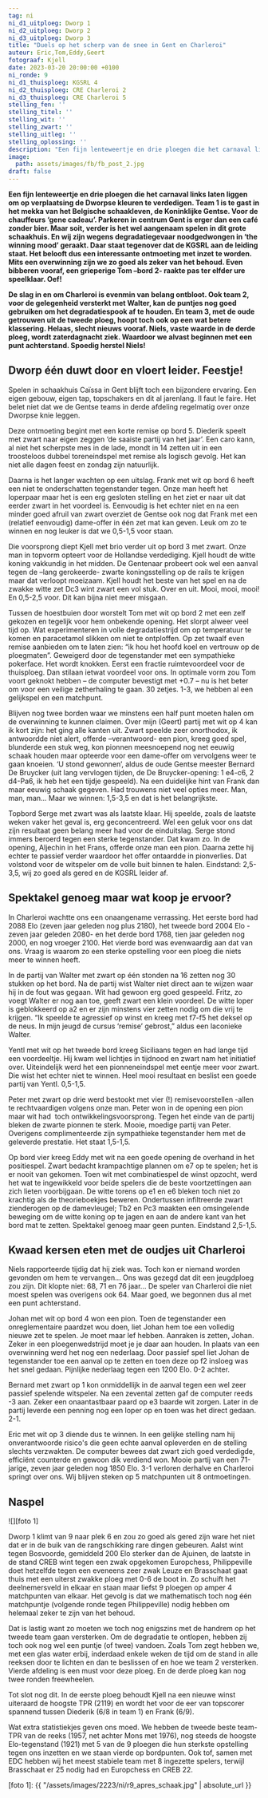 ```yaml
---
tag: ni
ni_d1_uitploeg: Dworp 1
ni_d2_uitploeg: Dworp 2
ni_d3_uitploeg: Dworp 3
title: "Duels op het scherp van de snee in Gent en Charleroi"
auteur: Eric,Tom,Eddy,Geert 
fotograaf: Kjell
date: 2023-03-20 20:00:00 +0100
ni_ronde: 9
ni_d1_thuisploeg: KGSRL 4
ni_d2_thuisploeg: CRE Charleroi 2
ni_d3_thuisploeg: CRE Charleroi 5
stelling_fen: ''
stelling_titel: ''
stelling_wit: ''
stelling_zwart: ''
stelling_uitleg: ''
stelling_oplossing: ''
description: "Een fijn lenteweertje en drie ploegen die het carnaval links laten liggen om op verplaatsing de Dworpse kleuren te verdedigen."
image:
  path: assets/images/fb/fb_post_2.jpg
draft: false
---
```

**Een fijn lenteweertje en drie ploegen die het carnaval links laten liggen om op verplaatsing de Dworpse kleuren te verdedigen. Team 1 is te gast in het mekka van het Belgische schaakleven, de Koninklijke Gentse. Voor de chauffeurs ‘gene cadeau’. Parkeren in centrum Gent is erger dan een café zonder bier. Maar soit, verder is het wel aangenaam spelen in dit grote schaakhuis. En wij zijn wegens degradatiegevaar noodgedwongen in ‘the winning mood’ geraakt. Daar staat tegenover dat de KGSRL aan de leiding staat. Het belooft dus een interessante ontmoeting met inzet te worden. Mits een overwinning zijn we zo goed als zeker van het behoud. Even bibberen vooraf, een grieperige Tom –bord 2- raakte pas ter elfder ure speelklaar. Oef!**<!--more-->

**De slag in en om Charleroi is evenmin van belang ontbloot. Ook team 2, voor de gelegenheid versterkt met Walter, kan de puntjes nog goed gebruiken om het degradatiespook af te houden. En team 3, met de oude getrouwen uit de tweede ploeg, hoopt toch ook op een wat betere klassering. Helaas, slecht nieuws vooraf. Niels, vaste waarde in de derde ploeg, wordt zaterdagnacht ziek. Waardoor we alvast beginnen met een punt achterstand. Spoedig herstel Niels!**

## Dworp één duwt door en vloert leider. Feestje!

Spelen in schaakhuis Caïssa in Gent blijft toch een bijzondere ervaring. Een eigen gebouw, eigen tap, topschakers en dit al jarenlang. Il faut le faire. Het belet niet dat we de Gentse teams in derde afdeling regelmatig over onze Dworpse knie leggen.

Deze ontmoeting begint met een korte remise op bord 5. Diederik speelt met zwart naar eigen zeggen ‘de saaiste partij van het jaar’. Een caro kann, al niet het scherpste mes in de lade, mondt in 14 zetten uit in een troosteloos dubbel toreneindspel met remise als logisch gevolg. Het kan niet alle dagen feest en zondag zijn natuurlijk.

Daarna is het langer wachten op een uitslag. Frank met wit op bord 6 heeft een niet te onderschatten tegenstander tegen. Onze man heeft het loperpaar maar het is een erg gesloten stelling en het ziet er naar uit dat eerder zwart in het voordeel is. Eenvoudig is het echter niet en na een minder goed afruil van zwart overziet de Gentse ook nog dat Frank met een (relatief eenvoudig) dame-offer in één zet mat kan geven. Leuk om zo te winnen en nog leuker is dat we 0,5-1,5 voor staan.

Die voorsprong diept Kjell met brio verder uit op bord 3 met zwart. Onze man in topvorm opteert voor de Hollandse verdediging. Kjell houdt de witte koning vakkundig in het midden. De Gentenaar probeert ook wel een aanval tegen de –lang gerokeerde- zwarte koningsstelling op de rails te krijgen maar dat verloopt moeizaam. Kjell houdt het beste van het spel en na de zwakke witte zet Dc3 wint zwart een vol stuk. Over en uit. Mooi, mooi, mooi! En 0,5-2,5 voor. Dit kan bijna niet meer misgaan.

Tussen de hoestbuien door worstelt Tom met wit op bord 2 met een zelf gekozen en tegelijk voor hem onbekende opening. Het slorpt alweer veel tijd op. Wat experimenteren in volle degradatiestrijd om op temperatuur te komen en paracetamol slikken om niet te ontploffen. Op zet twaalf even remise aanbieden om te laten zien: “ik hou het hoofd koel en vertrouw op de ploegmaten”.  Geweigerd door de tegenstander met een sympathieke pokerface.  Het wordt knokken.  Eerst een fractie ruimtevoordeel voor de thuisploeg.  Dan stilaan ietwat voordeel voor ons.  In optimale vorm zou Tom voort geknokt hebben – de computer bevestigt met +0.7 – nu is het beter om voor een veilige zetherhaling te gaan. 30 zetjes. 1-3, we hebben al een gelijkspel en een matchpunt.

Blijven nog twee borden waar we minstens een half punt moeten halen om de overwinning te kunnen claimen. Over mijn (Geert) partij met wit op 4 kan ik kort zijn: het ging alle kanten uit. Zwart speelde zeer onorthodox, ik antwoordde niet alert, offerde –verantwoord- een pion, kreeg goed spel, blunderde een stuk weg, kon pionnen meesnoepend nog net eeuwig schaak houden maar opteerde voor een dame-offer om vervolgens weer te gaan knoeien. ‘U stond gewonnen’, aldus de oude Gentse meester Bernard De Bruycker (uit lang vervlogen tijden, de De Bruycker-opening: 1 e4-c6, 2 d4-Pa6, ik heb het een tijdje gespeeld). Na een duidelijke hint van Frank dan maar eeuwig schaak gegeven. Had trouwens niet veel opties meer. Man, man, man... Maar we winnen: 1,5-3,5 en dat is het belangrijkste.

Topbord Serge met zwart was als laatste klaar. Hij speelde, zoals de laatste weken vaker het geval is, erg geconcentreerd. Wel een geluk voor ons dat zijn resultaat geen belang meer had voor de einduitslag. Serge stond immers beroerd tegen een sterke tegenstander. Dat kwam zo. In de opening, Aljechin in het Frans, offerde onze man een pion. Daarna zette hij echter te passief verder waardoor het offer ontaardde in pionverlies. Dat volstond voor de witspeler om de volle buit binnen te halen. Eindstand: 2,5-3,5, wij zo goed als gered en de KGSRL leider af.

## Spektakel genoeg maar wat koop je ervoor?

In Charleroi wachtte ons een onaangename verrassing. Het eerste bord had 2088 Elo (zeven jaar geleden nog plus 2180), het tweede bord 2004 Elo -zeven jaar geleden 2080- en het derde bord 1768, tien jaar geleden nog 2000, en nog vroeger 2100. Het vierde bord was evenwaardig aan dat van ons. Vraag is waarom zo een sterke opstelling voor een ploeg die niets meer te winnen heeft.

In de partij van Walter met zwart op één stonden na 16 zetten nog 30 stukken op het bord. Na de partij wist Walter niet direct aan te wijzen waar hij in de fout was gegaan. Wit had gewoon erg goed gespeeld. Fritz, zo voegt Walter er nog aan toe, geeft zwart een klein voordeel. De witte loper is geblokkeerd op a2 en er zijn minstens vier zetten nodig om die vrij te krijgen. “Ik speelde te agressief op winst en kreeg met f7-f5 het deksel op de neus. In mijn jeugd de cursus ‘remise’ gebrost,” aldus een laconieke Walter.

Yentl met wit op het tweede bord kreeg Siciliaans tegen en had lange tijd een voordeeltje. Hij kwam wel lichtjes in tijdnood en zwart nam het initiatief over. Uiteindelijk werd het een pionneneindspel met eentje meer voor zwart. Die wist het echter niet te winnen. Heel mooi resultaat en beslist een goede partij van Yentl. 0,5-1,5.

Peter met zwart op drie werd bestookt met vier (!) remisevoorstellen -allen te rechtvaardigen volgens onze man. Peter won in de opening een pion maar wit had  toch ontwikkelingsvoorsprong. Tegen het einde van de partij bleken de zwarte pionnen te sterk. Mooie, moedige partij van Peter. Overigens complimenteerde zijn sympathieke tegenstander hem met de geleverde prestatie. Het staat 1,5-1,5.

Op bord vier kreeg Eddy met wit na een goede opening de overhand in het positiespel. Zwart bedacht krampachtige plannen om e7 op te spelen; het is er nooit van gekomen. Toen wit met combinatiespel de winst opzocht, werd het wat te ingewikkeld voor beide spelers die de beste voortzettingen aan zich lieten voorbijgaan. De witte torens op e1 en e6 bleken toch niet zo krachtig als de theorieboekjes beweren. Ondertussen infiltreerde zwart zienderogen op de damevleugel; Tb2 en Pc3 maakten een omsingelende beweging om de witte koning op te jagen en aan de andere kant van het bord mat te zetten. Spektakel genoeg maar geen punten. Eindstand 2,5-1,5.

## Kwaad kersen eten met de oudjes uit Charleroi

Niels rapporteerde tijdig dat hij ziek was. Toch kon er niemand worden gevonden om hem te vervangen... Ons was gezegd dat dit een jeugdploeg zou zijn. Dit klopte niet: 68, 71 en 76 jaar... De speler van Charleroi die niet moest spelen was overigens ook 64. Maar goed, we begonnen dus al met een punt achterstand.

Johan met wit op bord 4 won een pion. Toen de tegenstander een onreglementaire paardzet wou doen, liet Johan hem toe een volledig nieuwe zet te spelen. Je moet maar lef hebben. Aanraken is zetten, Johan. Zeker in een ploegenwedstrijd moet je je daar aan houden. In plaats van een overwinning werd het nog een nederlaag. Door passief spel liet Johan de tegenstander toe een aanval op te zetten en toen deze op f2 insloeg was het snel gedaan. Pijnlijke nederlaag tegen een 1200 Elo. 0-2 achter.

Bernard met zwart op 1 kon onmiddellijk in de aanval tegen een wel zeer passief spelende witspeler. Na een zevental zetten gaf de computer reeds -3 aan. Zeker een onaantastbaar paard op e3 baarde wit zorgen. Later in de partij leverde een penning nog een loper op en toen was het direct gedaan. 2-1.

Eric met wit op 3 diende dus te winnen. In een gelijke stelling nam hij onverantwoorde risico's die geen echte aanval opleverden en de stelling slechts verzwakten. De computer bewees dat zwart zich goed verdedigde, efficiënt counterde en gewoon dik verdiend won. Mooie partij van een 71-jarige, zeven jaar geleden nog 1850 Elo. 3-1 verloren derhalve en Charleroi springt over ons. Wij blijven steken op 5 matchpunten uit 8 ontmoetingen.

## Naspel

![][foto 1]

Dworp 1 klimt van 9 naar plek 6 en zou zo goed als gered zijn ware het niet dat er in de buik van de rangschikking rare dingen gebeuren. Aalst wint tegen Bosvoorde, gemiddeld 200 Elo sterker dan de Ajuinen, de laatste in de stand CREB wint tegen een zwak opgekomen Europchess, Philippeville doet hetzelfde tegen een eveneens zeer zwak Leuze en Brasschaat gaat thuis met een uiterst zwakke ploeg met 0-6 de boot in. Zo schuift het deelnemersveld in elkaar en staan maar liefst 9 ploegen op amper 4 matchpunten van elkaar.  Het gevolg is dat we mathematisch toch nog één matchpuntje (volgende ronde tegen Philippeville) nodig hebben om helemaal zeker te zijn van het behoud.

Dat is lastig want zo moeten we toch nog enigszins met de handrem op het tweede team gaan versterken. Om de degradatie te ontlopen, hebben zij toch ook nog wel een puntje (of twee) vandoen. Zoals Tom zegt hebben we, met een glas water erbij, inderdaad enkele weken de tijd om de stand in alle reeksen door te lichten en dan te beslissen of en hoe we team 2 versterken. Vierde afdeling is een must voor deze ploeg. En de derde ploeg kan nog twee ronden freewheelen.

Tot slot nog dit. In de eerste ploeg behoudt Kjell na een nieuwe winst uiteraard de hoogste TPR (2119) en wordt het voor de eer van topscorer spannend tussen Diederik (6/8 in team 1) en Frank (6/9).

Wat extra statistiekjes geven ons moed. We hebben de tweede beste team-TPR van de reeks (1957, net achter Mons met 1976), nog steeds de hoogste Elo-tegenstand (1921) met 5 van de 9 ploegen die hun sterkste opstelling tegen ons inzetten en we staan vierde op bordpunten.  Ook tof, samen met EDC hebben wij het meest stabiele team met 8 ingezette spelers, terwijl Brasschaat er 25 nodig had en Europchess en CREB 22.

[foto 1]: {{ "/assets/images/2223/ni/r9_apres_schaak.jpg" | absolute_url }}
